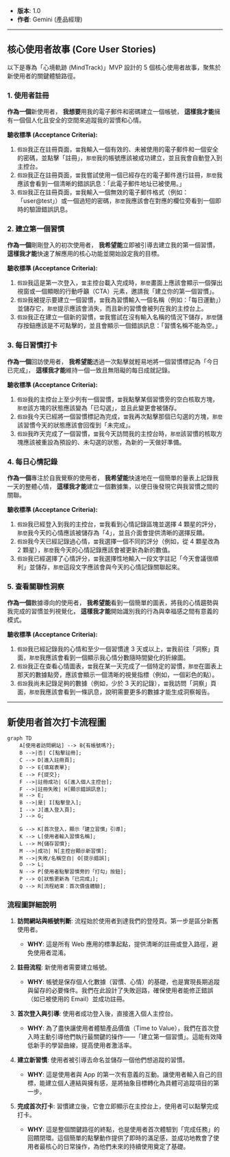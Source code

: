 - **版本**: 1.0
- **作者**: Gemini (產品經理)

---

## 核心使用者故事 (Core User Stories)

以下是專為「心境軌跡 (MindTrack)」MVP 設計的 5 個核心使用者故事，聚焦於新使用者的關鍵體驗路徑。

### 1. 使用者註冊

**作為一個**新使用者，
**我想要**用我的電子郵件和密碼建立一個帳號，
**這樣我才能**擁有一個個人化且安全的空間來追蹤我的習慣和心情。

**驗收標準 (Acceptance Criteria):**

1.  `假設`我正在註冊頁面，`當`我輸入一個有效的、未被使用的電子郵件和一個安全的密碼，並點擊「註冊」，`那麼`我的帳號應該被成功建立，並且我會自動登入到主控台。
2.  `假設`我正在註冊頁面，`當`我嘗試使用一個已經存在的電子郵件進行註冊，`那麼`我應該會看到一個清晰的錯誤訊息：「此電子郵件地址已被使用。」
3.  `假設`我正在註冊頁面，`當`我輸入一個無效的電子郵件格式（例如：「user@test」）或一個過短的密碼，`那麼`我應該會在對應的欄位旁看到一個即時的驗證錯誤訊息。

### 2. 建立第一個習慣

**作為一個**剛剛登入的初次使用者，
**我希望能**立即被引導去建立我的第一個習慣，
**這樣我才能**快速了解應用的核心功能並開始設定我的目標。

**驗收標準 (Acceptance Criteria):**

1.  `假設`我這是第一次登入，`當`主控台載入完成時，`那麼`畫面上應該會顯示一個彈出視窗或一個顯眼的行動呼籲（CTA）元素，邀請我「建立你的第一個習慣」。
2.  `假設`我被提示要建立一個習慣，`當`我為習慣輸入一個名稱（例如：「每日運動」）並儲存它，`那麼`提示應該會消失，而且新的習慣會被列在我的主控台上。
3.  `假設`我正在建立一個新的習慣，`當`我嘗試在沒有輸入名稱的情況下儲存，`那麼`儲存按鈕應該是不可點擊的，並且會顯示一個錯誤訊息：「習慣名稱不能為空。」

### 3. 每日習慣打卡

**作為一個**回訪使用者，
**我希望能**透過一次點擊就輕易地將一個習慣標記為「今日已完成」，
**這樣我才能**維持一個一致且無阻礙的每日成就記錄。

**驗收標準 (Acceptance Criteria):**

1.  `假設`我的主控台上至少列有一個習慣，`當`我點擊某個習慣旁的空白核取方塊，`那麼`該方塊的狀態應該變為「已勾選」，並且此變更會被儲存。
2.  `假設`我今天已經將一個習慣標記為完成，`當`我再次點擊那個已勾選的方塊，`那麼`該習慣今天的狀態應該會回復到「未完成」。
3.  `假設`我昨天完成了一個習慣，`當`我今天訪問我的主控台時，`那麼`該習慣的核取方塊應該被重設為預設的、未勾選的狀態，為新的一天做好準備。

### 4. 每日心情記錄

**作為一個**專注於自我覺察的使用者，
**我希望能**快速地在一個簡單的量表上記錄我一天的整體心情，
**這樣我才能**建立一個數據集，以便日後發現它與我習慣之間的關聯。

**驗收標準 (Acceptance Criteria):**

1.  `假設`我已經登入到我的主控台，`當`我看到心情記錄區塊並選擇 4 顆星的評分，`那麼`我今天的心情應該被儲存為「4」，並且介面會提供清晰的選擇反饋。
2.  `假設`我今天已經記錄過心情，`當`我選擇一個不同的評分（例如，從 4 顆星改為 2 顆星），`那麼`我今天的心情記錄應該會被更新為新的數值。
3.  `假設`我已經選擇了心情評分，`當`我選擇性地輸入一段文字註記「今天會議很順利」並儲存，`那麼`這段文字應該會與今天的心情記錄關聯起來。

### 5. 查看關聯性洞察

**作為一個**數據導向的使用者，
**我希望能**看到一個簡單的圖表，將我的心情趨勢與我完成的習慣並列視覺化，
**這樣我才能**開始識別我的行為與幸福感之間有意義的模式。

**驗收標準 (Acceptance Criteria):**

1.  `假設`我已經記錄我的心情和至少一個習慣達 3 天或以上，`當`我前往「洞察」頁面，`那麼`我應該會看到一個顯示我心情分數隨時間變化的折線圖。
2.  `假設`我正在查看心情圖表，`當`我在某一天完成了一個特定的習慣，`那麼`在圖表上那天的數據點旁，應該會顯示一個清晰的視覺指標（例如，一個彩色的點）。
3.  `假設`我尚未記錄足夠的數據（例如，少於 3 天的記錄），`當`我訪問「洞察」頁面，`那麼`我應該會看到一條訊息，說明需要更多的數據才能生成洞察報告。

---

## 新使用者首次打卡流程圖

```mermaid
graph TD
    A[使用者訪問網站] --> B{有帳號嗎?};
    B -->|否| C[點擊註冊];
    C --> D[進入註冊頁];
    D --> E{填寫表單}; 
    E --> F{提交}; 
    F -->|註冊成功| G[進入個人主控台];
    F -->|註冊失敗| H[顯示錯誤訊息];
    H --> E;
    B -->|是| I[點擊登入];
    I --> J[進入登入頁];
    J --> G;

    G --> K[首次登入，顯示「建立習慣」引導];
    K --> L[使用者輸入習慣名稱];
    L --> M{儲存習慣};
    M -->|成功| N[主控台顯示新習慣];
    M -->|失敗/名稱空白| O[提示錯誤];
    O --> L;
    N --> P[使用者點擊習慣旁的「打勾」按鈕];
    P --> Q[狀態更新為「已完成」];
    Q --> R[流程結束：首次價值體驗];
```

### 流程圖詳細說明

1.  **訪問網站與帳號判斷**: 流程始於使用者到達我們的登陸頁。第一步是區分新舊使用者。
    -   **WHY**: 這是所有 Web 應用的標準起點，提供清晰的註冊或登入路徑，避免使用者混淆。

2.  **註冊流程**: 新使用者需要建立帳號。
    -   **WHY**: 帳號是保存個人化數據（習慣、心情）的基礎，也是實現長期追蹤與留存的必要條件。我們在此設計了失敗迴路，確保使用者能修正錯誤（如已被使用的 Email）並成功註冊。

3.  **首次登入與引導**: 使用者成功登入後，直接進入個人主控台。
    -   **WHY**: 為了盡快讓使用者體驗產品價值（Time to Value），我們在首次登入時主動引導他們執行最關鍵的操作——「建立第一個習慣」。這能有效降低新手的學習曲線，提高使用者激活率。

4.  **建立新習慣**: 使用者被引導去命名並儲存一個他們想追蹤的習慣。
    -   **WHY**: 這是使用者與 App 的第一次有意義的互動。讓使用者輸入自己的目標，能建立個人連結與擁有感，是將抽象目標轉化為具體可追蹤項目的第一步。

5.  **完成首次打卡**: 習慣建立後，它會立即顯示在主控台上，使用者可以點擊完成打卡。
    -   **WHY**: 這是整個關鍵路徑的終點，也是使用者首次體驗到「完成任務」的回饋閉環。這個簡單的點擊動作提供了即時的滿足感，並成功地教會了使用者最核心的日常操作，為他們未來的持續使用奠定了基礎。